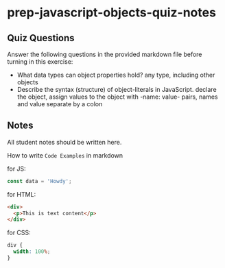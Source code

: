 # prep-javascript-objects-quiz-notes

## Quiz Questions

Answer the following questions in the provided markdown file before turning in this exercise:

- What data types can object properties hold?
any type, including other objects
- Describe the syntax (structure) of object-literals in JavaScript.
declare the object, assign values to the object with -name: value- pairs, names and value separate by a colon
## Notes

All student notes should be written here.

How to write `Code Examples` in markdown

for JS:

```javascript
const data = 'Howdy';
```

for HTML:

```html
<div>
  <p>This is text content</p>
</div>
```

for CSS:

```css
div {
  width: 100%;
}
```

